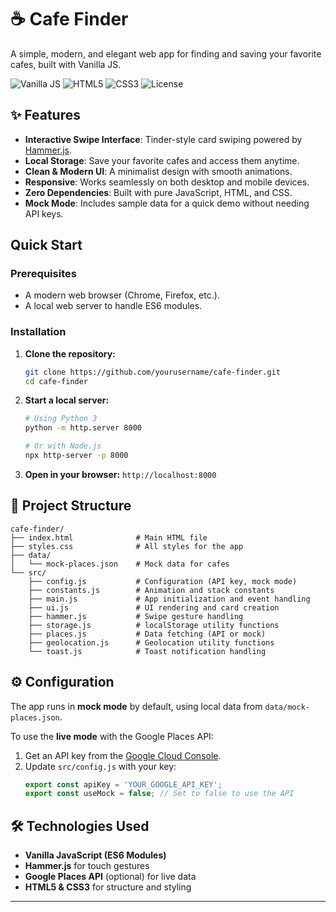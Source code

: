 # ☕ Cafe Finder

A simple, modern, and elegant web app for finding and saving your favorite cafes, built with Vanilla JS.

![Vanilla JS](https://img.shields.io/badge/Vanilla%20JS-ES6+-yellow?style=flat-square)
![HTML5](https://img.shields.io/badge/HTML5-E34F26?style=flat-square&logo=html5&logoColor=white)
![CSS3](https://img.shields.io/badge/CSS3-1572B6?style=flat-square&logo=css3&logoColor=white)
![License](https://img.shields.io/badge/License-MIT-green?style=flat-square)

## ✨ Features

-   **Interactive Swipe Interface**: Tinder-style card swiping powered by [Hammer.js](http://hammerjs.github.io/).
-   **Local Storage**: Save your favorite cafes and access them anytime.
-   **Clean & Modern UI**: A minimalist design with smooth animations.
-   **Responsive**: Works seamlessly on both desktop and mobile devices.
-   **Zero Dependencies**: Built with pure JavaScript, HTML, and CSS.
-   **Mock Mode**: Includes sample data for a quick demo without needing API keys.

##  Quick Start

### Prerequisites

-   A modern web browser (Chrome, Firefox, etc.).
-   A local web server to handle ES6 modules.

### Installation

1.  **Clone the repository:**
    ```bash
    git clone https://github.com/yourusername/cafe-finder.git
    cd cafe-finder
    ```

2.  **Start a local server:**
    ```bash
    # Using Python 3
    python -m http.server 8000

    # Or with Node.js
    npx http-server -p 8000
    ```

3.  **Open in your browser:**
    `http://localhost:8000`

## 📁 Project Structure

```
cafe-finder/
├── index.html              # Main HTML file
├── styles.css              # All styles for the app
├── data/
│   └── mock-places.json    # Mock data for cafes
└── src/
    ├── config.js           # Configuration (API key, mock mode)
    ├── constants.js        # Animation and stack constants
    ├── main.js             # App initialization and event handling
    ├── ui.js               # UI rendering and card creation
    ├── hammer.js           # Swipe gesture handling
    ├── storage.js          # localStorage utility functions
    ├── places.js           # Data fetching (API or mock)
    ├── geolocation.js      # Geolocation utility functions
    └── toast.js            # Toast notification handling
```

## ⚙️ Configuration

The app runs in **mock mode** by default, using local data from `data/mock-places.json`.

To use the **live mode** with the Google Places API:

1.  Get an API key from the [Google Cloud Console](https://console.cloud.google.com/).
2.  Update `src/config.js` with your key:
    ```javascript
    export const apiKey = 'YOUR_GOOGLE_API_KEY';
    export const useMock = false; // Set to false to use the API
    ```

## 🛠️ Technologies Used

-   **Vanilla JavaScript (ES6 Modules)**
-   **Hammer.js** for touch gestures
-   **Google Places API** (optional) for live data
-   **HTML5 & CSS3** for structure and styling

---





